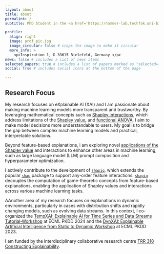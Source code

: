```yaml
---
layout: about
title: about
permalink: /
subtitle: PhD Student in the <a href='https://hammer-lab.techfak.uni-bielefeld.de/'> Machine Learning Group </a> at Bielefeld University. <a href='https://shapiq.readthedocs.io/en/latest/#'>shapiq</a> Developer.

profile:
  align: right
  image: prof_pic.jpg
  image_circular: false # crops the image to make it circular
  more_info: >
    <p>Inspiration 1, D-33615 Bielefeld, Germany </p>
news: false # includes a list of news items
selected_papers: true # includes a list of papers marked as "selected={true}"
social: true # includes social icons at the bottom of the page

---
```


## Research Focus
My research focuses on eXplainable AI (XAI) and I am passionate about making machine learning models more transparent and trustworthy. By leveraging mathematical concepts such as [Shapley interactions](https://arxiv.org/abs/2410.01649), which address limitations of the [Shapley value](https://christophm.github.io/interpretable-ml-book/shapley.html), and [functional ANOVA](https://epubs.siam.org/doi/abs/10.1137/120876782), I aim to make model decisions more understandable to users. My goal is to bridge the gap between complex machine learning models and practical, interpretable solutions.

Beyond feature-based explanations, I am exploring novel [applications of the Shapley value](https://www.ijcai.org/proceedings/2022/0778) and interactions to enhance other areas in machine learning, such as large language model (LLM) prompt composition and hyperparameter optimization.

I actively contribute to the development of [`shapiq`](https://shapiq.readthedocs.io/en/latest/#), which extends the popular [`shap`](https://shap.readthedocs.io/en/latest/) package to support any-order feature interactions. [`shapiq`](https://shapiq.readthedocs.io/en/latest/#) decouples the computation of game-theoretic concepts from feature-based explanations, enabling the application of Shapley values and interactions across various machine learning tasks.

AAnother area of my research focuses on explanations in dynamic environments, particularly in cases with distribution shifts and rapidly changing models, such as evolving data streams. In this context, I co-organized the [TempXAI: Explainable AI for Time Series and Data Streams Tutorial-Workshop](https://sites.google.com/view/tempxai-workshop/home) at ECML PKDD 2024 and the [DynXAI: Explainable Artificial Intelligence
from Static to Dynamic Workshop](https://sites.google.com/view/dynxai-ecmlpkdd-2023) at ECML PKDD 2023.

I am funded by the interdisciplinary collaborative research centre [TRR 318 Constructing Explainability](https://trr318.uni-paderborn.de/en/).

